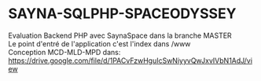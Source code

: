 # SAYNA-SQLPHP-SPACEODYSSEY
Evaluation Backend PHP avec SaynaSpace dans la branche MASTER <br> 
Le point d'entré de l'application c'est l'index dans /www <br> 
Conception MCD-MLD-MPD dans: https://drive.google.com/file/d/1PACvFzwHguIcSwNiyyvQwJxvIVbN1AdJ/view
